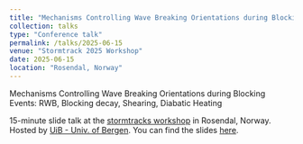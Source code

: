 ```yaml
---
title: "Mechanisms Controlling Wave Breaking Orientations during Blocking Events"
collection: talks
type: "Conference talk"
permalink: /talks/2025-06-15
venue: "Stormtrack 2025 Workshop"
date: 2025-06-15
location: "Rosendal, Norway"
---
```


Mechanisms Controlling Wave Breaking Orientations during Blocking Events: RWB, Blocking decay, Shearing, Diabatic Heating

15-minute slide talk at the [stormtracks workshop](https://stormtracks2025.w.uib.no/) in Rosendal, Norway. Hosted by [UiB - Univ. of Bergen](https://www.uib.no/en). You can find the slides [here](https://docs.google.com/presentation/d/1Ifp9RpLt7Oq6R_w8L-ioHcMhisT09Alo/edit?usp=sharing&ouid=116465514317596629476&rtpof=true&sd=true).
